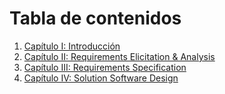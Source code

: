 # Tabla de contenidos

<ol>
  <li>
    <a href="https://github.com/Xtreme-Arqui/upc-pre-202402-si728-sw82-xtreme-report/blob/main/Capitulo_I_Introduccion.md">Capítulo I: Introducción</a>
  </li>
  <li>
    <a href="https://github.com/Xtreme-Arqui/upc-pre-202402-si728-sw82-xtreme-report/blob/main/Capitulo_II_Requirements_Elicitation_%26_Analysis.md">Capítulo II: Requirements Elicitation & Analysis</a>
  </li>
  <li>
    <a href="https://github.com/Xtreme-Arqui/upc-pre-202402-si728-sw82-xtreme-report/blob/main/Capitulo_III_Requirements_Specification.md">Capítulo III: Requirements Specification</a>
  </li>
  <li>
    <a href="https://github.com/Xtreme-Arqui/upc-pre-202402-si728-sw82-xtreme-report/blob/main/Capitulo_IV_Strategic_Lecel_Software_Design.md">Capítulo IV: Solution Software Design</a>
  </li>
</ol>
